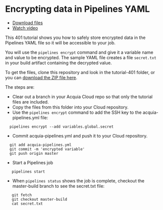 # Encrypting data in Pipelines YAML

* [Download files](http://tutorials.pipeline-dev.services.acquia.io/pipelinestutorial401.zip)
* [Watch video](https://drive.google.com/open?id=0BwBnqz3kkaPuZDFDZXI4S0c5OWc)

This 401 tutorial shows you how to safely store encrypted data in the Pipelines YAML file so it will be accessible to your job.

You will use the ```pipelines encrypt``` command and give it a variable name and value to be encrypted. The sample YAML file creates a file ```secret.txt``` in your build artifact containing the decrypted value.

To get the files, clone this repository and look in the tutorial-401 folder, or you can [download the ZIP file here](http://tutorials.pipeline-dev.services.acquia.io/pipelinestutorial401.zip).

The steps are:

* Clear out a branch in your Acquia Cloud repo so that only the tutorial files are included.
* Copy the files from this folder into your Cloud repository.
* Use the ```pipelines encrypt``` command to add the SSH key to the
acquia-pipelines.yml file:
```
  pipelines encrypt --add variables.global.secret
```
* Commit acquia-pipelines.yml and push it to your Cloud repository.
```
  git add acquia-pipelines.yml
  git commit -m 'encrypted variable'
  git push origin master
```
* Start a Pipelines job
```
   pipelines start
```
* When ```pipelines status``` shows the job is complete, checkout the master-build branch to see the secret.txt file:
```
   git fetch
   git checkout master-build
   cat secret.txt
```
